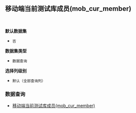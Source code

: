 ## 移动端当前测试库成员(mob_cur_member) <!-- {docsify-ignore-all} -->



<br>
<p class="panel-title"><b>默认数据集</b></p>

* `否`

<p class="panel-title"><b>数据集类型</b></p>

* `数据查询`

<p class="panel-title"><b>选择列级别</b></p>

* `默认（全部查询列）`




### 数据查询
  * [移动端当前测试库成员(mob_cur_member)](module/TestMgmt/library_member/query/mob_cur_member)
